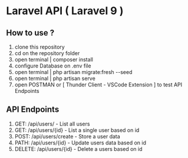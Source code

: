 
# Laravel API ( Laravel 9 )

## How to use ?

1. clone this repository
2. cd on the repository folder
3. open terminal | composer install
4. configure Database on .env file
5. open terminal | php artisan migrate:fresh --seed
6. open terminal | php artisan serve
7. open POSTMAN or [ Thunder Client - VSCode Extension ] to test API Endpoints


## API Endpoints

1. GET: /api/users/ - List all users
2. GET: /api/users/{id} - List a single user based on id
3. POST: /api/users/create - Store a user data
4. PATH: /api/users/{id} - Update users data based on id
5. DELETE: /api/users/{id} - Delete a users based on id